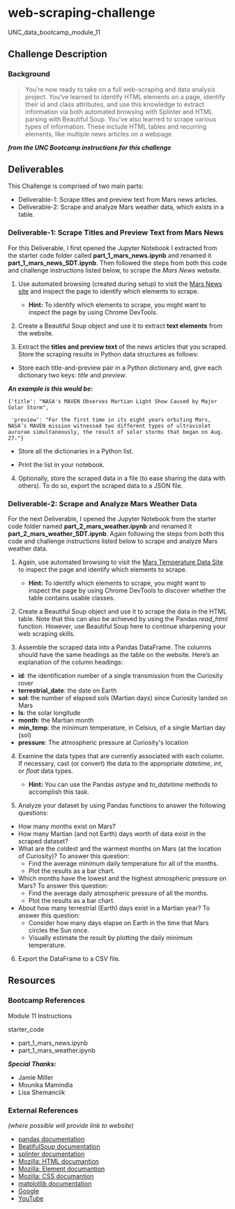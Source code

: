 # web-scraping-challenge
UNC_data_bootcamp_module_11

## Challenge Description
### Background
> You’re now ready to take on a full web-scraping and data analysis project. You’ve learned to identify HTML elements on a page, identify their id and class attributes, and use this knowledge to extract information via both automated browsing with Splinter and HTML parsing with Beautiful Soup. You’ve also learned to scrape various types of information. These include HTML tables and recurring elements, like multiple news articles on a webpage.

***from the UNC Bootcamp instructions for this challenge***

## Deliverables
This Challenge is comprised of two main parts:
* Deliverable-1: Scrape titles and preview text from Mars news articles.
* Deliverable-2: Scrape and analyze Mars weather data, which exists in a table.

### Deliverable-1: Scrape Titles and Preview Text from Mars News
For this Deliverable, I first opened the Jupyter Notebook I extracted from the starter code folder called __part_1_mars_news.ipynb__ and renamed it __part_1_mars_news_SDT.ipynb__. Then followed the steps from both this code and challenge instructions listed below, to scrape the _Mars News_ website.

1) Use automated browsing (created during setup) to visit the [Mars News site](https://static.bc-edx.com/data/web/mars_news/index.html) and inspect the page to identify which elements to scrape.

    * __Hint:__ To identify which elements to scrape, you might want to inspect the page by using Chrome DevTools.

2) Create a Beautiful Soup object and use it to extract __text elements__ from the website.

3) Extract the __titles and preview text__ of the news articles that you scraped. Store the scraping results in Python data structures as follows:

* Store each title-and-preview pair in a Python dictionary and, give each dictionary two keys: _title_ and _preview_.

***An example is this would be:***

```
{'title': "NASA's MAVEN Observes Martian Light Show Caused by Major Solar Storm", 
 
 'preview': "For the first time in its eight years orbiting Mars, NASA’s MAVEN mission witnessed two different types of ultraviolet aurorae simultaneously, the result of solar storms that began on Aug. 27."}
```

* Store all the dictionaries in a Python list.

* Print the list in your notebook.

4) Optionally, store the scraped data in a file (to ease sharing the data with others). To do so, export the scraped data to a JSON file.


### Deliverable-2: Scrape and Analyze Mars Weather Data
For the next Deliverable, I opened  the Jupyter Notebook from the starter code folder named __part_2_mars_weather.ipynb__ and renamed it __part_2_mars_weather_SDT.ipynb__. Again following the steps from both this code and challenge instructions listed below to scrape and analyze Mars weather data.

1) Again, use automated browsing to visit the [Mars Temperature Data Site](https://static.bc-edx.com/data/web/mars_facts/temperature.html) to inspect the page and identify which elements to scrape.

    * __Hint:__ To identify which elements to scrape, you might want to inspect the page by using Chrome DevTools to discover whether the table contains usable classes.

2) Create a Beautiful Soup object and use it to scrape the data in the HTML table. Note that this can also be achieved by using the Pandas _read_html_ function. However, use Beautiful Soup here to continue sharpening your web scraping skills.

3) Assemble the scraped data into a Pandas DataFrame. The columns should have the same headings as the table on the website. Here’s an explanation of the column headings:
  * __id__: the identification number of a single transmission from the Curiosity rover
  * __terrestrial_date__: the date on Earth
  * __sol__: the number of elapsed sols (Martian days) since Curiosity landed on Mars
  * __ls__: the solar longitude
  * __month__: the Martian month
  * __min_temp__: the minimum temperature, in Celsius, of a single Martian day (sol)
  * __pressure__: The atmospheric pressure at Curiosity's location

4) Examine the data types that are currently associated with each column. If necessary, cast (or convert) the data to the appropriate _datetime_, _int_, or _float_ data types.

    * __Hint:__ You can use the Pandas _astype_ and _to_datetime_ methods to accomplish this task.

5) Analyze your dataset by using Pandas functions to answer the following questions:
  * How many months exist on Mars?
  * How many Martian (and not Earth) days worth of data exist in the scraped dataset?
  * What are the coldest and the warmest months on Mars (at the location of Curiosity)? To answer this question:
    * Find the average minimum daily temperature for all of the months.
    * Plot the results as a bar chart.
  * Which months have the lowest and the highest atmospheric pressure on Mars? To answer this question:
    * Find the average daily atmospheric pressure of all the months.
    * Plot the results as a bar chart.
  * About how many terrestrial (Earth) days exist in a Martian year? To answer this question:
    * Consider how many days elapse on Earth in the time that Mars circles the Sun once.
    * Visually estimate the result by plotting the daily minimum temperature.

6) Export the DataFrame to a CSV file.



## Resources
### Bootcamp References
Module 11 Instructions

starter_code
* part_1_mars_news.ipynb
* part_1_mars_weather.ipynb


***Special Thanks:***
* Jamie Miller
* Mounika Mamindla
* Lisa Shemanciik

### External References
_(where possible will provide link to website)_
* [pandas documentation](https://pandas.pydata.org/docs/reference/general_functions.html)
* [BeatifulSoup documentation](https://www.crummy.com/software/BeautifulSoup/bs4/doc/)
* [splinter documentation](https://splinter.readthedocs.io/en/latest/)
* [Mozilla: HTML documantion](https://developer.mozilla.org/en-US/docs/Learn/HTML)
* [Mozilla: Element documantion](https://developer.mozilla.org/en-US/docs/Web/HTML/Element)
* [Mozilla: CSS documantion](https://developer.mozilla.org/en-US/docs/Learn/CSS)
* [matplotlib documentation](https://matplotlib.org/stable/index.html)
* [Google](https://www.google.com)
* [YouTube](https://www.youtube.com)

